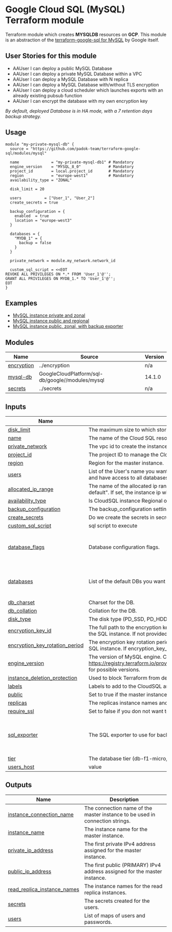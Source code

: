 # Google Cloud SQL (MySQL) Terraform module

Terraform module which creates **MYSQLDB** resources on **GCP**. This module is an abstraction of the [terraform-google-sql for MySQL](https://registry.terraform.io/modules/GoogleCloudPlatform/sql-db/google/latest/submodules/postgresql) by Google itself.

## User Stories for this module

- AAUser I can deploy a public MySQL Database
- AAUser I can deploy a private MySQL Database within a VPC
- AAUser I can deploy a MySQL Database with N replica
- AAUser I can deploy a MySQL Database with/without TLS encryption
- AAUser I can deploy a cloud scheduler which launches exports with an already existing pubsub function
- AAUser I can encrypt the database with my own encryption key

<em>By default, deployed Database is in HA mode, with a 7 retention days backup strategy.</em>

## Usage

```hcl
module "my-private-mysql-db" {
  source = "https://github.com/padok-team/terraform-google-sql/modules/mysql"

  name              = "my-private-mysql-db1" # Mandatory
  engine_version    = "MYSQL_8_0"            # Mandatory
  project_id        = local.project_id       # Mandatory
  region            = "europe-west1"         # Mandatory
  availability_type = "ZONAL"

  disk_limit = 20

  users          = ["User_1", "User_2"]
  create_secrets = true

  backup_configuration = {
    enabled  = true
    location = "europe-west3"
  }

  databases = {
    "MYDB_1" = {
      backup = false
    }
  }

  private_network = module.my_network.network_id
  
  custom_sql_script = <<EOT
REVOKE ALL PRIVILEGES ON *.* FROM 'User_1'@'';
GRANT ALL PRIVILEGES ON MYDB_1.* TO 'User_1'@'';
EOT
}
```

## Examples

- [MySQL instance private and zonal](examples/mysql_private_zonal)
- [MySQL instance public and regional](examples/mysql_public_regional)
- [MySQL instance public, zonal, with backup exporter](examples/mysql_public_with_exporter)

<!-- BEGIN_TF_DOCS -->
## Modules

| Name | Source | Version |
|------|--------|---------|
| <a name="module_encryption"></a> [encryption](#module\_encryption) | ../encryption | n/a |
| <a name="module_mysql-db"></a> [mysql-db](#module\_mysql-db) | GoogleCloudPlatform/sql-db/google//modules/mysql | 14.1.0 |
| <a name="module_secrets"></a> [secrets](#module\_secrets) | ../secrets | n/a |

## Inputs

| Name | Description | Type | Default | Required |
|------|-------------|------|---------|:--------:|
| <a name="input_disk_limit"></a> [disk\_limit](#input\_disk\_limit) | The maximum size to which storage can be auto increased. | `number` | n/a | yes |
| <a name="input_name"></a> [name](#input\_name) | The name of the Cloud SQL resource. | `string` | n/a | yes |
| <a name="input_private_network"></a> [private\_network](#input\_private\_network) | The vpc id to create the instance into. | `string` | n/a | yes |
| <a name="input_project_id"></a> [project\_id](#input\_project\_id) | The project ID to manage the Cloud SQL resource. | `string` | n/a | yes |
| <a name="input_region"></a> [region](#input\_region) | Region for the master instance. | `string` | n/a | yes |
| <a name="input_users"></a> [users](#input\_users) | List of the User's name you want to create (passwords will be auto-generated). Warning! All those users will be admin and have access to all databases created with this module. | `list(string)` | n/a | yes |
| <a name="input_allocated_ip_range"></a> [allocated\_ip\_range](#input\_allocated\_ip\_range) | The name of the allocated ip range for the private ip CloudSQL instance. For example: "google-managed-services-default". If set, the instance ip will be created in the allocated range. | `string` | `null` | no |
| <a name="input_availability_type"></a> [availability\_type](#input\_availability\_type) | Is CloudSQL instance Regional or Zonal correct values = (REGIONAL\|ZONAL). | `string` | `"REGIONAL"` | no |
| <a name="input_backup_configuration"></a> [backup\_configuration](#input\_backup\_configuration) | The backup\_configuration settings subblock for the database setings. | `any` | `{}` | no |
| <a name="input_create_secrets"></a> [create\_secrets](#input\_create\_secrets) | Do we create the secrets in secret manager? | `bool` | `true` | no |
| <a name="input_custom_sql_script"></a> [custom\_sql\_script](#input\_custom\_sql\_script) | sql script to execute | `string` | `""` | no |
| <a name="input_database_flags"></a> [database\_flags](#input\_database\_flags) | Database configuration flags. | <pre>list(object({<br>    name  = string<br>    value = string<br>  }))</pre> | `[]` | no |
| <a name="input_databases"></a> [databases](#input\_databases) | List of the default DBs you want to create. | <pre>map(object({<br>    export_backup   = bool<br>    export_schedule = optional(string, "0 2 * * *")<br>  }))</pre> | `{}` | no |
| <a name="input_db_charset"></a> [db\_charset](#input\_db\_charset) | Charset for the DB. | `string` | `"utf8"` | no |
| <a name="input_db_collation"></a> [db\_collation](#input\_db\_collation) | Collation for the DB. | `string` | `"utf8_general_ci"` | no |
| <a name="input_disk_type"></a> [disk\_type](#input\_disk\_type) | The disk type (PD\_SSD, PD\_HDD). | `string` | `"PD_SSD"` | no |
| <a name="input_encryption_key_id"></a> [encryption\_key\_id](#input\_encryption\_key\_id) | The full path to the encryption key used for the CMEK disk encryption. The provided key must be in the same region as the SQL instance. If not provided, a KMS key will be generated. | `string` | `null` | no |
| <a name="input_encryption_key_rotation_period"></a> [encryption\_key\_rotation\_period](#input\_encryption\_key\_rotation\_period) | The encryption key rotation period for the CMEK disk encryption. The provided key must be in the same region as the SQL instance. If encryption\_key\_id is defined, this variable is not used. | `string` | `"7889400s"` | no |
| <a name="input_engine_version"></a> [engine\_version](#input\_engine\_version) | The version of MySQL engine. Check https://registry.terraform.io/providers/hashicorp/google/latest/docs/resources/sql_database_instance#database_version for possible versions. | `string` | `"MYSQL_8_0"` | no |
| <a name="input_instance_deletion_protection"></a> [instance\_deletion\_protection](#input\_instance\_deletion\_protection) | Used to block Terraform from deleting a SQL Instance. | `bool` | `false` | no |
| <a name="input_labels"></a> [labels](#input\_labels) | Labels to add to the CloudSQL and its replicas. | `map(string)` | `{}` | no |
| <a name="input_public"></a> [public](#input\_public) | Set to true if the master instance should also have a public IP (less secure). | `bool` | `false` | no |
| <a name="input_replicas"></a> [replicas](#input\_replicas) | The replicas instance names and configuration. | `map(any)` | `{}` | no |
| <a name="input_require_ssl"></a> [require\_ssl](#input\_require\_ssl) | Set to false if you don not want to enforce SSL (less secure). | `bool` | `true` | no |
| <a name="input_sql_exporter"></a> [sql\_exporter](#input\_sql\_exporter) | The SQL exporter to use for backups if needed. | <pre>object({<br>    bucket_name  = string<br>    pubsub_topic = string<br>    timezone     = optional(string, "UTC")<br>  })</pre> | `null` | no |
| <a name="input_tier"></a> [tier](#input\_tier) | The database tier (db-f1-micro, db-custom-cpu-ram). | `string` | `"db-f1-micro"` | no |
| <a name="input_users_host"></a> [users\_host](#input\_users\_host) | value | `string` | `""` | no |

## Outputs

| Name | Description |
|------|-------------|
| <a name="output_instance_connection_name"></a> [instance\_connection\_name](#output\_instance\_connection\_name) | The connection name of the master instance to be used in connection strings. |
| <a name="output_instance_name"></a> [instance\_name](#output\_instance\_name) | The instance name for the master instance. |
| <a name="output_private_ip_address"></a> [private\_ip\_address](#output\_private\_ip\_address) | The first private IPv4 address assigned for the master instance. |
| <a name="output_public_ip_address"></a> [public\_ip\_address](#output\_public\_ip\_address) | The first public (PRIMARY) IPv4 address assigned for the master instance. |
| <a name="output_read_replica_instance_names"></a> [read\_replica\_instance\_names](#output\_read\_replica\_instance\_names) | The instance names for the read replica instances. |
| <a name="output_secrets"></a> [secrets](#output\_secrets) | The secrets created for the users. |
| <a name="output_users"></a> [users](#output\_users) | List of maps of users and passwords. |
<!-- END_TF_DOCS -->
